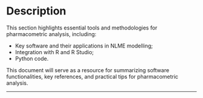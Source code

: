 # Description

This section highlights essential tools and methodologies for pharmacometric analysis, including:
- Key software and their applications in NLME modelling;
- Integration with R and R Studio;
- Python code.

This document will serve as a resource for summarizing software functionalities, key references, and practical tips for pharmacometric analysis.

---